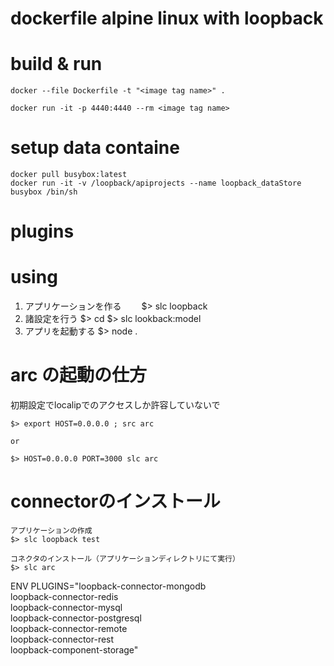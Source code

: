 dockerfile alpine linux with loopback
=====================================

# build & run

    docker --file Dockerfile -t "<image tag name>" .

    docker run -it -p 4440:4440 --rm <image tag name>

# setup data containe
    docker pull busybox:latest
    docker run -it -v /loopback/apiprojects --name loopback_dataStore busybox /bin/sh

# plugins



# using
1. アプリケーションを作る
　　$> slc loopback
2. 諸設定を行う
    $> cd <application name>
    $> slc lookback:model
3. アプリを起動する
    $> node .



# arc の起動の仕方
初期設定でlocalipでのアクセスしか許容していないで

    $> export HOST=0.0.0.0 ; src arc

    or

    $> HOST=0.0.0.0 PORT=3000 slc arc


# connectorのインストール

    アプリケーションの作成
    $> slc loopback test

    コネクタのインストール（アプリケーションディレクトリにて実行）
    $> slc arc 

ENV PLUGINS="loopback-connector-mongodb \
loopback-connector-redis \
loopback-connector-mysql \
loopback-connector-postgresql \
loopback-connector-remote \
loopback-connector-rest \
loopback-component-storage"
